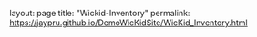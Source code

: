 layout: page 
title: "Wickid-Inventory" 
permalink: https://jaypru.github.io/DemoWicKidSite/WicKid_Inventory.html
